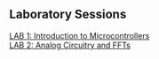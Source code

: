 ## Laboratory Sessions
[LAB 1: Introduction to Microcontrollers](labs/lab1.md)  
[LAB 2: Analog Circuitry and FFTs](labs/lab2.md)
